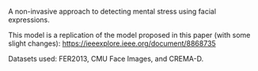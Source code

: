 A non-invasive approach to detecting mental stress using facial expressions. 

This model is a replication of the model proposed in this paper (with some slight changes): https://ieeexplore.ieee.org/document/8868735

Datasets used: FER2013, CMU Face Images, and CREMA-D.
